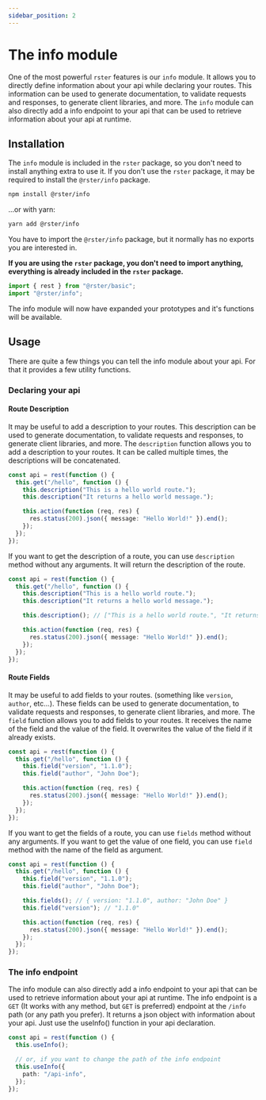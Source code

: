 ```yaml
---
sidebar_position: 2
---
```


# The info module

One of the most powerful `rster` features is our `info` module. It allows you to directly define information about your api while declaring your routes. This information can be used to generate documentation, to validate requests and responses, to generate client libraries, and more. The `info` module can also directly add a info endpoint to your api that can be used to retrieve information about your api at runtime.

## Installation

The `info` module is included in the `rster` package, so you don't need to install anything extra to use it. If you don't use the `rster` package, it may be required to install the `@rster/info` package.

```bash
npm install @rster/info
```

...or with yarn:

```bash
yarn add @rster/info
```

You have to import the `@rster/info` package, but it normally has no exports you are interested in.

**If you are using the `rster` package, you don't need to import anything, everything is already included in the `rster` package.**

```typescript
import { rest } from "@rster/basic";
import "@rster/info";
```

The info module will now have expanded your prototypes and it's functions will be available.

## Usage

There are quite a few things you can tell the info module about your api. For that it provides a few utility functions.

### Declaring your api

#### Route Description

It may be useful to add a description to your routes. This description can be used to generate documentation, to validate requests and responses, to generate client libraries, and more. The `description` function allows you to add a description to your routes. It can be called multiple times, the descriptions will be concatenated.

```typescript
const api = rest(function () {
  this.get("/hello", function () {
    this.description("This is a hello world route.");
    this.description("It returns a hello world message.");

    this.action(function (req, res) {
      res.status(200).json({ message: "Hello World!" }).end();
    });
  });
});
```

If you want to get the description of a route, you can use `description` method without any arguments.
It will return the description of the route.

```typescript
const api = rest(function () {
  this.get("/hello", function () {
    this.description("This is a hello world route.");
    this.description("It returns a hello world message.");

    this.description(); // ["This is a hello world route.", "It returns a hello world message."]

    this.action(function (req, res) {
      res.status(200).json({ message: "Hello World!" }).end();
    });
  });
});
```

#### Route Fields

It may be useful to add fields to your routes. (something like `version`, `author`, etc...). These fields can be used to generate documentation, to validate requests and responses, to generate client libraries, and more. The `field` function allows you to add fields to your routes. It receives the name of the field and the value of the field. It overwrites the value of the field if it already exists.

```typescript
const api = rest(function () {
  this.get("/hello", function () {
    this.field("version", "1.1.0");
    this.field("author", "John Doe");

    this.action(function (req, res) {
      res.status(200).json({ message: "Hello World!" }).end();
    });
  });
});
```

If you want to get the fields of a route, you can use `fields` method without any arguments.
If you want to get the value of one field, you can use `field` method with the name of the field as argument.

```typescript
const api = rest(function () {
  this.get("/hello", function () {
    this.field("version", "1.1.0");
    this.field("author", "John Doe");

    this.fields(); // { version: "1.1.0", author: "John Doe" }
    this.field("version"); // "1.1.0"

    this.action(function (req, res) {
      res.status(200).json({ message: "Hello World!" }).end();
    });
  });
});
```

### The info endpoint

The info module can also directly add a info endpoint to your api that can be used to retrieve information about your api at runtime. The info endpoint is a `GET` (It works with any method, but `GET` is preferred) endpoint at the `/info` path (or any path you prefer). It returns a json object with information about your api. Just use the useInfo() function in your api declaration.

```typescript
const api = rest(function () {
  this.useInfo();

  // or, if you want to change the path of the info endpoint
  this.useInfo({
    path: "/api-info",
  });
});
```
